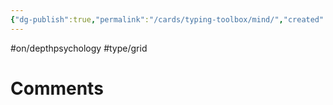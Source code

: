 ```yaml
---
{"dg-publish":true,"permalink":"/cards/typing-toolbox/mind/","created":"2023-04-14T09:30:08.631+02:00","updated":"2023-04-26T15:38:18.055+02:00"}
---
```


#on/depthpsychology #type/grid  


# Comments 
<script src="https://utteranc.es/client.js"
        repo="Heart4sides/Comment_Section"
        issue-term="pathname"
        theme="gruvbox-dark"
        crossorigin="anonymous"
        async>
</script>